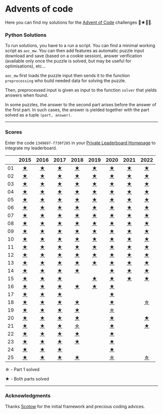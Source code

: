 # Advents of code

Here you can find my solutions for the [Advent of Code](https://adventofcode.com) challenges 🎄★🎅🏻.


### __Python Solutions__

To run solutions, you have to a run a script. You can find a minimal working script as `aoc_mw`. You can then add features as automatic puzzle input download and save (based on a cookie session), answer verification (available only once the puzzle is solved, but may be useful for optimisations), etc...


`aoc_mw` first loads the puzzle input then sends it to the function `preprocessing` who build needed data for solving the puzzle.

Then, preprocessed input is given as input to the function `solver` that yields answers when found. 

In some puzzles, the answer to the second part arises before the answer of the first part. In such cases, the answer is yielded together with the part solved as a tuple `(part, answer)`. 

---
### Scores

Enter the code `1349697-f730f285` in your [Private Leaderboard Homepage](https://adventofcode.com/2022/leaderboard/private) to integrate my leaderboard.

<div align="center">

|   |2015|2016|2017|2018|2019|2020|2021|2022|
|:---:|:---:|:---:|:---:|:---:|:---:|:---:|:---:|:---:|
| 01 |[★](https://github.com/baptistecottier/advents-of-code/tree/main/2015/01)|[★](https://github.com/baptistecottier/advents-of-code/tree/main/2016/01)|[★](https://github.com/baptistecottier/advents-of-code/tree/main/2017/01)|[★](https://github.com/baptistecottier/advents-of-code/tree/main/2018/01)|[★](https://github.com/baptistecottier/advents-of-code/tree/main/2019/01)|[★](https://github.com/baptistecottier/advents-of-code/tree/main/2020/01)|[★](https://github.com/baptistecottier/advents-of-code/tree/main/2021/01)|[★](https://github.com/baptistecottier/advents-of-code/tree/main/2022/01)
| 02 |[★](https://github.com/baptistecottier/advents-of-code/tree/main/2015/02)|[★](https://github.com/baptistecottier/advents-of-code/tree/main/2016/02)|[★](https://github.com/baptistecottier/advents-of-code/tree/main/2017/02)|[★](https://github.com/baptistecottier/advents-of-code/tree/main/2018/02)|[★](https://github.com/baptistecottier/advents-of-code/tree/main/2019/02)|[★](https://github.com/baptistecottier/advents-of-code/tree/main/2020/02)|[★](https://github.com/baptistecottier/advents-of-code/tree/main/2021/02)|[★](https://github.com/baptistecottier/advents-of-code/tree/main/2022/02)
| 03 |[★](https://github.com/baptistecottier/advents-of-code/tree/main/2015/03)|[★](https://github.com/baptistecottier/advents-of-code/tree/main/2016/03)|[★](https://github.com/baptistecottier/advents-of-code/tree/main/2017/03)|[★](https://github.com/baptistecottier/advents-of-code/tree/main/2018/03)|[★](https://github.com/baptistecottier/advents-of-code/tree/main/2019/03)|[★](https://github.com/baptistecottier/advents-of-code/tree/main/2020/03)|[★](https://github.com/baptistecottier/advents-of-code/tree/main/2021/03)|[★](https://github.com/baptistecottier/advents-of-code/tree/main/2022/03)
| 04 |[★](https://github.com/baptistecottier/advents-of-code/tree/main/2015/04)|[★](https://github.com/baptistecottier/advents-of-code/tree/main/2016/04)|[★](https://github.com/baptistecottier/advents-of-code/tree/main/2017/04)|[★](https://github.com/baptistecottier/advents-of-code/tree/main/2018/04)|[★](https://github.com/baptistecottier/advents-of-code/tree/main/2019/04)|[★](https://github.com/baptistecottier/advents-of-code/tree/main/2020/04)|[★](https://github.com/baptistecottier/advents-of-code/tree/main/2021/04)|[★](https://github.com/baptistecottier/advents-of-code/tree/main/2022/04)
| 05 |[★](https://github.com/baptistecottier/advents-of-code/tree/main/2015/05)|[★](https://github.com/baptistecottier/advents-of-code/tree/main/2016/05)|[★](https://github.com/baptistecottier/advents-of-code/tree/main/2017/05)|[★](https://github.com/baptistecottier/advents-of-code/tree/main/2018/05)|[★](https://github.com/baptistecottier/advents-of-code/tree/main/2019/05)|[★](https://github.com/baptistecottier/advents-of-code/tree/main/2020/05)|[★](https://github.com/baptistecottier/advents-of-code/tree/main/2021/05)|[★](https://github.com/baptistecottier/advents-of-code/tree/main/2022/05)
| 06 |[★](https://github.com/baptistecottier/advents-of-code/tree/main/2015/06)|[★](https://github.com/baptistecottier/advents-of-code/tree/main/2016/06)|[★](https://github.com/baptistecottier/advents-of-code/tree/main/2017/06)|[★](https://github.com/baptistecottier/advents-of-code/tree/main/2018/06)|[★](https://github.com/baptistecottier/advents-of-code/tree/main/2019/06)|[★](https://github.com/baptistecottier/advents-of-code/tree/main/2020/06)|[★](https://github.com/baptistecottier/advents-of-code/tree/main/2021/06)|[★](https://github.com/baptistecottier/advents-of-code/tree/main/2022/06)
| 07 |[★](https://github.com/baptistecottier/advents-of-code/tree/main/2015/07)|[★](https://github.com/baptistecottier/advents-of-code/tree/main/2016/07)|[★](https://github.com/baptistecottier/advents-of-code/tree/main/2017/07)|[★](https://github.com/baptistecottier/advents-of-code/tree/main/2018/07)|[★](https://github.com/baptistecottier/advents-of-code/tree/main/2019/07)|[★](https://github.com/baptistecottier/advents-of-code/tree/main/2020/07)|[★](https://github.com/baptistecottier/advents-of-code/tree/main/2021/07)|[★](https://github.com/baptistecottier/advents-of-code/tree/main/2022/07)
| 08 |[★](https://github.com/baptistecottier/advents-of-code/tree/main/2015/08)|[★](https://github.com/baptistecottier/advents-of-code/tree/main/2016/08)|[★](https://github.com/baptistecottier/advents-of-code/tree/main/2017/08)|[★](https://github.com/baptistecottier/advents-of-code/tree/main/2018/08)|[★](https://github.com/baptistecottier/advents-of-code/tree/main/2019/08)|[★](https://github.com/baptistecottier/advents-of-code/tree/main/2020/08)|[★](https://github.com/baptistecottier/advents-of-code/tree/main/2021/08)|[★](https://github.com/baptistecottier/advents-of-code/tree/main/2022/08)
| 09 |[★](https://github.com/baptistecottier/advents-of-code/tree/main/2015/09)|[★](https://github.com/baptistecottier/advents-of-code/tree/main/2016/09)|[★](https://github.com/baptistecottier/advents-of-code/tree/main/2017/09)|[★](https://github.com/baptistecottier/advents-of-code/tree/main/2018/09)|[★](https://github.com/baptistecottier/advents-of-code/tree/main/2019/09)|[★](https://github.com/baptistecottier/advents-of-code/tree/main/2020/09)|[★](https://github.com/baptistecottier/advents-of-code/tree/main/2021/09)|[★](https://github.com/baptistecottier/advents-of-code/tree/main/2022/09)
| 10 |[★](https://github.com/baptistecottier/advents-of-code/tree/main/2015/10)|[★](https://github.com/baptistecottier/advents-of-code/tree/main/2016/10)|[★](https://github.com/baptistecottier/advents-of-code/tree/main/2017/10)|[★](https://github.com/baptistecottier/advents-of-code/tree/main/2018/10)|[★](https://github.com/baptistecottier/advents-of-code/tree/main/2019/10)|[★](https://github.com/baptistecottier/advents-of-code/tree/main/2020/10)|[★](https://github.com/baptistecottier/advents-of-code/tree/main/2021/10)|[★](https://github.com/baptistecottier/advents-of-code/tree/main/2022/10)
| 11 |[★](https://github.com/baptistecottier/advents-of-code/tree/main/2015/11)|[★](https://github.com/baptistecottier/advents-of-code/tree/main/2016/11)|[★](https://github.com/baptistecottier/advents-of-code/tree/main/2017/11)|[★](https://github.com/baptistecottier/advents-of-code/tree/main/2018/11)|[★](https://github.com/baptistecottier/advents-of-code/tree/main/2019/11)|[★](https://github.com/baptistecottier/advents-of-code/tree/main/2020/11)|[★](https://github.com/baptistecottier/advents-of-code/tree/main/2021/11)|[★](https://github.com/baptistecottier/advents-of-code/tree/main/2022/11)
| 12 |[★](https://github.com/baptistecottier/advents-of-code/tree/main/2015/12)|[★](https://github.com/baptistecottier/advents-of-code/tree/main/2016/12)|[★](https://github.com/baptistecottier/advents-of-code/tree/main/2017/12)|[★](https://github.com/baptistecottier/advents-of-code/tree/main/2018/12)|[★](https://github.com/baptistecottier/advents-of-code/tree/main/2019/12)|[★](https://github.com/baptistecottier/advents-of-code/tree/main/2020/12)|[★](https://github.com/baptistecottier/advents-of-code/tree/main/2021/12)|[★](https://github.com/baptistecottier/advents-of-code/tree/main/2022/12)
| 13 |[★](https://github.com/baptistecottier/advents-of-code/tree/main/2015/13)|[★](https://github.com/baptistecottier/advents-of-code/tree/main/2016/13)|[★](https://github.com/baptistecottier/advents-of-code/tree/main/2017/13)|[★](https://github.com/baptistecottier/advents-of-code/tree/main/2018/13)|[★](https://github.com/baptistecottier/advents-of-code/tree/main/2018/13)|[★](https://github.com/baptistecottier/advents-of-code/tree/main/2020/13)|[★](https://github.com/baptistecottier/advents-of-code/tree/main/2021/13)|[★](https://github.com/baptistecottier/advents-of-code/tree/main/2022/13)
| 14 |[★](https://github.com/baptistecottier/advents-of-code/tree/main/2015/14)|[★](https://github.com/baptistecottier/advents-of-code/tree/main/2016/14)|[★](https://github.com/baptistecottier/advents-of-code/tree/main/2017/14)|[★](https://github.com/baptistecottier/advents-of-code/tree/main/2018/14)||[★](https://github.com/baptistecottier/advents-of-code/tree/main/2020/14)|[★](https://github.com/baptistecottier/advents-of-code/tree/main/2021/14)|[★](https://github.com/baptistecottier/advents-of-code/tree/main/2022/14)
| 15 |[★](https://github.com/baptistecottier/advents-of-code/tree/main/2015/15)|[★](https://github.com/baptistecottier/advents-of-code/tree/main/2016/15)|[★](https://github.com/baptistecottier/advents-of-code/tree/main/2017/15)||[★](https://github.com/baptistecottier/advents-of-code/tree/main/2019/15)|[★](https://github.com/baptistecottier/advents-of-code/tree/main/2020/15)|[★](https://github.com/baptistecottier/advents-of-code/tree/main/2021/15)|[★](https://github.com/baptistecottier/advents-of-code/tree/main/2022/15)
| 16 |[★](https://github.com/baptistecottier/advents-of-code/tree/main/2015/16)|[★](https://github.com/baptistecottier/advents-of-code/tree/main/2016/16)|[★](https://github.com/baptistecottier/advents-of-code/tree/main/2017/16)|[★](https://github.com/baptistecottier/advents-of-code/tree/main/2018/16)|[★](https://github.com/baptistecottier/advents-of-code/tree/main/2019/14)|[★](https://github.com/baptistecottier/advents-of-code/tree/main/2020/16)||
| 17 |[★](https://github.com/baptistecottier/advents-of-code/tree/main/2015/17)|[★](https://github.com/baptistecottier/advents-of-code/tree/main/2016/17)|[★](https://github.com/baptistecottier/advents-of-code/tree/main/2017/17)|||[★](https://github.com/baptistecottier/advents-of-code/tree/main/2020/17)||
| 18 |[★](https://github.com/baptistecottier/advents-of-code/tree/main/2015/18)|[★](https://github.com/baptistecottier/advents-of-code/tree/main/2016/18)|[★](https://github.com/baptistecottier/advents-of-code/tree/main/2017/18)|[★](https://github.com/baptistecottier/advents-of-code/tree/main/2018/18)||[★](https://github.com/baptistecottier/advents-of-code/tree/main/2020/18)||[☆](https://github.com/baptistecottier/advents-of-code/tree/main/2022/18)
| 19 |[★](https://github.com/baptistecottier/advents-of-code/tree/main/2015/19)|[★](https://github.com/baptistecottier/advents-of-code/tree/main/2016/19)|[★](https://github.com/baptistecottier/advents-of-code/tree/main/2017/19)|[★](https://github.com/baptistecottier/advents-of-code/tree/main/2018/19)||[☆](https://github.com/baptistecottier/advents-of-code/tree/main/2020/19)||
| 20 |[★](https://github.com/baptistecottier/advents-of-code/tree/main/2015/20)|[★](https://github.com/baptistecottier/advents-of-code/tree/main/2016/20)|[★](https://github.com/baptistecottier/advents-of-code/tree/main/2017/20)|[★](https://github.com/baptistecottier/advents-of-code/tree/main/2018/20)||[★](https://github.com/baptistecottier/advents-of-code/tree/main/2020/20)||[★](https://github.com/baptistecottier/advents-of-code/tree/main/2022/20)
| 21 |[★](https://github.com/baptistecottier/advents-of-code/tree/main/2015/21)|[★](https://github.com/baptistecottier/advents-of-code/tree/main/2016/21)|[★](https://github.com/baptistecottier/advents-of-code/tree/main/2017/21)|[☆](https://github.com/baptistecottier/advents-of-code/tree/main/2018/21)||[★](https://github.com/baptistecottier/advents-of-code/tree/main/2020/21)||[★](https://github.com/baptistecottier/advents-of-code/tree/main/2022/21)
| 22 |[★](https://github.com/baptistecottier/advents-of-code/tree/main/2015/22)|[★](https://github.com/baptistecottier/advents-of-code/tree/main/2016/22)|[★](https://github.com/baptistecottier/advents-of-code/tree/main/2017/22)|[★](https://github.com/baptistecottier/advents-of-code/tree/main/2018/22)||[★](https://github.com/baptistecottier/advents-of-code/tree/main/2020/22)||
| 23 |[★](https://github.com/baptistecottier/advents-of-code/tree/main/2015/23)|[★](https://github.com/baptistecottier/advents-of-code/tree/main/2016/23)|[★](https://github.com/baptistecottier/advents-of-code/tree/main/2017/23)|[★](https://github.com/baptistecottier/advents-of-code/tree/main/2018/23)||[★](https://github.com/baptistecottier/advents-of-code/tree/main/2020/23)||
| 24 |[★](https://github.com/baptistecottier/advents-of-code/tree/main/2015/24)|[★](https://github.com/baptistecottier/advents-of-code/tree/main/2016/24)|[★](https://github.com/baptistecottier/advents-of-code/tree/main/2017/24)|||[★](https://github.com/baptistecottier/advents-of-code/tree/main/2020/24)||
| 25 |[★](https://github.com/baptistecottier/advents-of-code/tree/main/2015/25)|[★](https://github.com/baptistecottier/advents-of-code/tree/main/2016/25)|[★](https://github.com/baptistecottier/advents-of-code/tree/main/2017/25)|[★](https://github.com/baptistecottier/advents-of-code/tree/main/2018/25)||[☆](https://github.com/baptistecottier/advents-of-code/tree/main/2020/25)||[☆](https://github.com/baptistecottier/advents-of-code/tree/main/2022/25)

</div>

☆ - Part 1 solved

★ - Both parts solved

----

### Acknowledgments
Thanks [Scotow](https://github.com/scotow) for the initial framework and precious coding advices.
